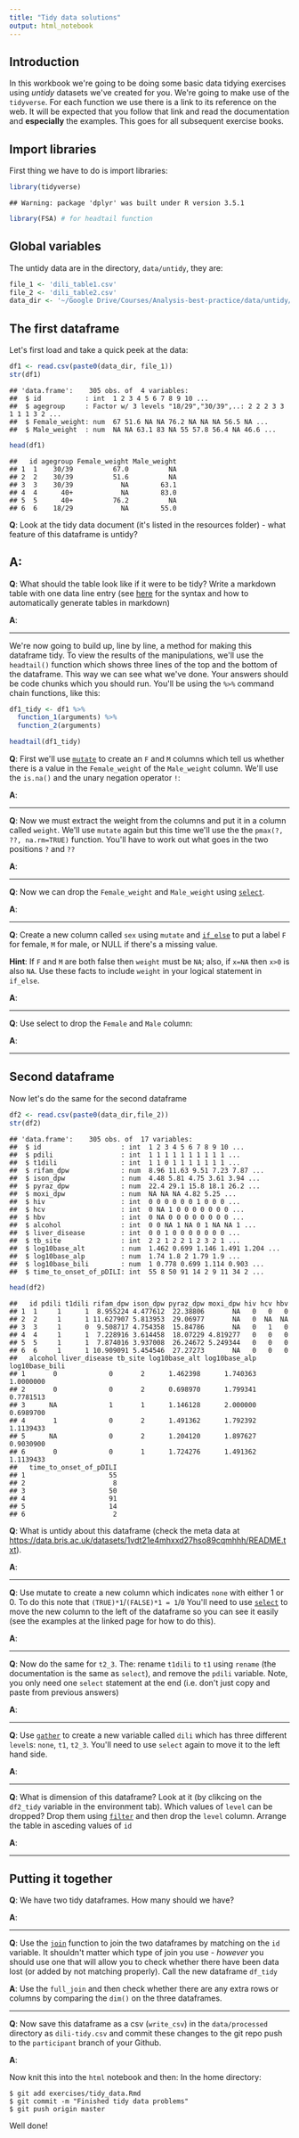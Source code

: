 ```yaml
---
title: "Tidy data solutions"
output: html_notebook
---
```



## Introduction
In this workbook we're going to be doing some basic data tidying exercises using *untidy* datasets we've created for you. We're going to make use of the `tidyverse`.  For each function we use there is a link to its reference on the web.  It will be expected that you follow that link and read the documentation and **especially** the examples.  This goes for all subsequent exercise books. 


## Import libraries
First thing we have to do is import libraries: 


```r
library(tidyverse)
```

```
## Warning: package 'dplyr' was built under R version 3.5.1
```

```r
library(FSA) # for headtail function
```


## Global variables
The untidy data are in the directory, `data/untidy`, they are: 


```r
file_1 <- 'dili_table1.csv'
file_2 <- 'dili_table2.csv'
data_dir <- '~/Google Drive/Courses/Analysis-best-practice/data/untidy/'
```

## The first dataframe
Let's first load and take a quick peek at the data:


```r
df1 <- read.csv(paste0(data_dir, file_1))
str(df1)
```

```
## 'data.frame':	305 obs. of  4 variables:
##  $ id           : int  1 2 3 4 5 6 7 8 9 10 ...
##  $ agegroup     : Factor w/ 3 levels "18/29","30/39",..: 2 2 2 3 3 1 1 1 3 2 ...
##  $ Female_weight: num  67 51.6 NA NA 76.2 NA NA NA 56.5 NA ...
##  $ Male_weight  : num  NA NA 63.1 83 NA 55 57.8 56.4 NA 46.6 ...
```

```r
head(df1)
```

```
##   id agegroup Female_weight Male_weight
## 1  1    30/39          67.0          NA
## 2  2    30/39          51.6          NA
## 3  3    30/39            NA        63.1
## 4  4      40+            NA        83.0
## 5  5      40+          76.2          NA
## 6  6    18/29            NA        55.0
```

**Q**: Look at the tidy data document (it's listed in the resources folder) - what feature of this dataframe is untidy?

**A**: 
---

**Q**: What should the table look like if it were to be tidy?  Write a markdown table with one data line entry (see [here](https://www.tablesgenerator.com/markdown_tables) for the syntax and how to automatically generate tables in markdown)


**A**: 

---

We're now going to build up, line by line, a method for making this dataframe tidy. To view the results of the manipulations, we'll use the `headtail()` function which shows three lines of the top and the bottom of the dataframe.  This way we can see what we've done.  Your answers should be code chunks which you should run.  You'll be using the `%>%` command chain functions, like this: 

```r
df1_tidy <- df1 %>% 
  function_1(arguments) %>%
  function_2(arguments)

headtail(df1_tidy)
```


**Q**: First we'll use  [`mutate`](https://dplyr.tidyverse.org/reference/mutate.html) to create an `F` and `M` columns which tell us whether there is a value in the `Female_weight` of the `Male_weight` column.  We'll use the `is.na()` and the unary negation operator `!`: 

**A**:


---

**Q**: Now we must extract the weight from the columns and put it in a column called `weight`.  We'll use `mutate` again but this time we'll use the the `pmax(?, ??, na.rm=TRUE)` function.  You'll have to work out what goes in the two positions `?` and `??`

**A**: 


---

**Q**: Now we can drop the `Female_weight` and `Male_weight` using [`select`](https://dplyr.tidyverse.org/reference/select.html). 

**A**:


---

**Q**: Create a new column called `sex` using `mutate` and [`if_else`](https://www.rdocumentation.org/packages/dplyr/versions/0.7.6/topics/if_else) to put a label `F` for female, `M` for male, or NULL if there's a missing value. 

**Hint**: If `F` and `M` are both false then `weight` must be `NA`; also, if `x=NA` then `x>0` is also `NA`. Use these facts to include `weight` in your logical statement in `if_else`. 

**A**: 


---

**Q**: Use select to drop the `Female` and `Male` column:

**A**: 


---

## Second dataframe

Now let's do the same for the second dataframe


```r
df2 <- read.csv(paste0(data_dir,file_2))
str(df2)
```

```
## 'data.frame':	305 obs. of  17 variables:
##  $ id                    : int  1 2 3 4 5 6 7 8 9 10 ...
##  $ pdili                 : int  1 1 1 1 1 1 1 1 1 1 ...
##  $ t1dili                : int  1 1 0 1 1 1 1 1 1 1 ...
##  $ rifam_dpw             : num  8.96 11.63 9.51 7.23 7.87 ...
##  $ ison_dpw              : num  4.48 5.81 4.75 3.61 3.94 ...
##  $ pyraz_dpw             : num  22.4 29.1 15.8 18.1 26.2 ...
##  $ moxi_dpw              : num  NA NA NA 4.82 5.25 ...
##  $ hiv                   : int  0 0 0 0 0 0 1 0 0 0 ...
##  $ hcv                   : int  0 NA 1 0 0 0 0 0 0 0 ...
##  $ hbv                   : int  0 NA 0 0 0 0 0 0 0 0 ...
##  $ alcohol               : int  0 0 NA 1 NA 0 1 NA NA 1 ...
##  $ liver_disease         : int  0 0 1 0 0 0 0 0 0 0 ...
##  $ tb_site               : int  2 2 1 2 2 1 2 3 2 1 ...
##  $ log10base_alt         : num  1.462 0.699 1.146 1.491 1.204 ...
##  $ log10base_alp         : num  1.74 1.8 2 1.79 1.9 ...
##  $ log10base_bili        : num  1 0.778 0.699 1.114 0.903 ...
##  $ time_to_onset_of_pDILI: int  55 8 50 91 14 2 9 11 34 2 ...
```

```r
head(df2)
```

```
##   id pdili t1dili rifam_dpw ison_dpw pyraz_dpw moxi_dpw hiv hcv hbv
## 1  1     1      1  8.955224 4.477612  22.38806       NA   0   0   0
## 2  2     1      1 11.627907 5.813953  29.06977       NA   0  NA  NA
## 3  3     1      0  9.508717 4.754358  15.84786       NA   0   1   0
## 4  4     1      1  7.228916 3.614458  18.07229 4.819277   0   0   0
## 5  5     1      1  7.874016 3.937008  26.24672 5.249344   0   0   0
## 6  6     1      1 10.909091 5.454546  27.27273       NA   0   0   0
##   alcohol liver_disease tb_site log10base_alt log10base_alp log10base_bili
## 1       0             0       2      1.462398      1.740363      1.0000000
## 2       0             0       2      0.698970      1.799341      0.7781513
## 3      NA             1       1      1.146128      2.000000      0.6989700
## 4       1             0       2      1.491362      1.792392      1.1139433
## 5      NA             0       2      1.204120      1.897627      0.9030900
## 6       0             0       1      1.724276      1.491362      1.1139433
##   time_to_onset_of_pDILI
## 1                     55
## 2                      8
## 3                     50
## 4                     91
## 5                     14
## 6                      2
```

**Q**: What is untidy about this dataframe (check the meta data at https://data.bris.ac.uk/datasets/1vdt21e4mhxxd27hso89cqmhhh/README.txt).

**A**: 

---

**Q**: Use mutate to create a new column which indicates `none` with either 1  or 0.  To do this note that `(TRUE)*1`/`(FALSE)*1 = 1`/`0`   You'll need to use [`select`](https://dplyr.tidyverse.org/reference/select.html) to move the new column to the left of the dataframe so you can see it easily (see the examples at the linked page for how to do this). 

**A**: 


---

**Q**: Now do the same for `t2_3`.  The:  rename `t1dili` to `t1` using `rename` (the documentation is the same as `select`), and remove the `pdili` variable. Note, you only need one `select` statement at the end (i.e. don't just copy and paste from previous answers)

**A**:

---

**Q**: Use [`gather`](https://tidyr.tidyverse.org/reference/gather.html) to create a new variable called `dili` which has three different `level`s: `none`, `t1`, `t2_3`.  You'll need to use `select` again to move it to the left hand side. 

**A**: 


---

**Q**: What is dimension of this dataframe?  Look at it (by clikcing on the `df2_tidy` variable in the environment tab).  Which values of `level` can be dropped?  Drop them using [`filter`](https://dplyr.tidyverse.org/reference/filter.html) and then drop the `level` column. Arrange the table in asceding values of `id`

**A**: 


---


## Putting it together

**Q**: We have two tidy dataframes.  How many should we have?

**A**: 

---

**Q**: Use the [`join`](https://dplyr.tidyverse.org/reference/join.html) function to join the two dataframes by matching on the `id` variable. It shouldn't matter which type of join you use - *however* you should use one that will allow you to check whether there have been data lost (or added by not matching properly). Call the new dataframe `df_tidy`

**A**: Use the `full_join` and then check whether there are any extra rows or columns by comparing the `dim()` on the three dataframes. 


---


**Q**: Now save this dataframe as a csv (`write_csv`) in the `data/processed` directory as `dili-tidy.csv` and commit these changes to the git repo push to the `participant` branch of your Github. 

**A**: 


Now knit this into the `html` notebook and then: 
In the home directory: 
```
$ git add exercises/tidy_data.Rmd
$ git commit -m "Finished tidy data problems"
$ git push origin master
```

Well done! 


